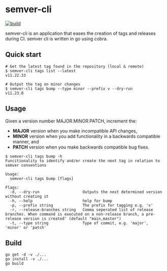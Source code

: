 # semver-cli
[![build](https://github.com/JFWenisch/semver-cli/actions/workflows/build-go.yml/badge.svg?branch=main)](https://github.com/JFWenisch/semver-cli/actions/workflows/build-go.yml)

semver-cli is an application that eases the creation of tags and releases during CI. semver cli is written in go using cobra.

## Quick start
```
# Get the latest tag found in the repository (local & remote)
$ semver-cli tags list --latest
v11.22.33

# Output the tag on minor changes
$ semver-cli tags bump --type minor --prefix v --dry-run
v11.23.0
```
## Usage
Given a version number MAJOR.MINOR.PATCH, increment the:

- **MAJOR** version when you make incompatible API changes,
- **MINOR** version when you add functionality in a backwards compatible manner, and
- **PATCH** version when you make backwards compatible bug fixes.



```
$ semver-cli tags bump -h
Funcitionality to identify and/or create the next tag in relation to semver conventions

Usage:
  semver-cli tags bump [flags]

Flags:
  -d, --dry-run                   Outputs the next determined version without creating it
  -h, --help                      help for bump
  -p, --prefix string             The prefix for tagging e.g. 'v'
  -r, --release-branches string   Comma seperated list of release branches. When command is executed on a non-release branch, a pre-release version is created' (default "main,master")
  -t, --type string               Type of commit, e.g. 'major', 'minor' or 'patch'
```
## Build
```
go get -d -v ./...
go install -v ./...
go build
```

